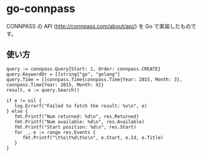 # go-connpass
CONNPASS の API (http://connpass.com/about/api/) を Go で実装したものです。

## 使い方

	query := connpass.Query{Start: 1, Order: connpass.CREATE}
	query.KeywordOr = []string{"go", "golang"}
	query.Time = []connpass.Time{connpass.Time{Year: 2015, Month: 3}, connpass.Time{Year: 2015, Month: 4}}
	result, e := query.Search()
	
	if e != nil {
	   log.Errorf("Failed to fetch the result: %v\n", e)
	} else {
	   fmt.Printf("Num returned: %d\n", res.Returned)
	   fmt.Printf("Num available: %d\n", res.Available)
	   fmt.Printf("Start position: %d\n", res.Start)
	   for _, e := range res.Events {
	      fmt.Printf("\t%s\t%d\t%s\n", e.Start, e.Id, e.Title)
	   }
	}
